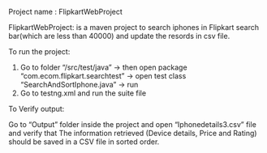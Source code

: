 Project name  : FlipkartWebProject

FlipkartWebProject: is a maven project to search iphones in Flipkart search bar(which are less than 40000) and update the resords in csv file.

To run the project:
1.	Go to folder  “/src/test/java” -> then open package “com.ecom.flipkart.searchtest” -> open test class “SearchAndSortIphone.java” -> run
2.	Go to testng.xml and run the suite file

To Verify output:

Go to “Output” folder inside the project and open “Iphonedetails3.csv” file and verify that The information retrieved (Device details, Price and Rating) should be saved in a CSV file in sorted order.

